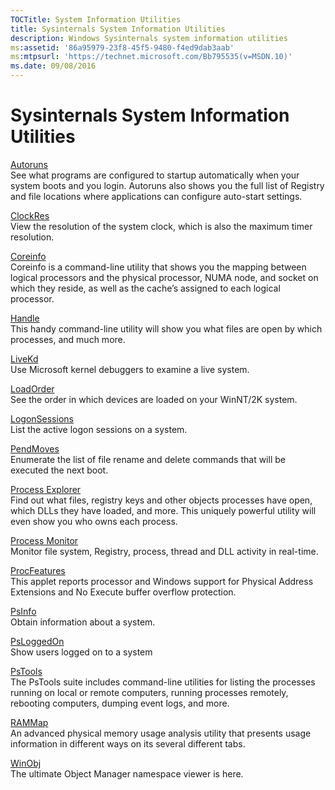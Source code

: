 ```yaml
---
TOCTitle: System Information Utilities 
title: Sysinternals System Information Utilities
description: Windows Sysinternals system information utilities
ms:assetid: '86a95979-23f8-45f5-9480-f4ed9dab3aab'
ms:mtpsurl: 'https://technet.microsoft.com/Bb795535(v=MSDN.10)'
ms.date: 09/08/2016
---
```


Sysinternals System Information Utilities
=========================================

[Autoruns](autoruns.md)  
See what programs are configured to startup automatically when your
system boots and you login. Autoruns also shows you the full list of
Registry and file locations where applications can configure auto-start
settings.

[ClockRes](clockres.md)  
View the resolution of the system clock, which is also the maximum timer
resolution.

[Coreinfo](coreinfo.md)  
Coreinfo is a command-line utility that shows you the mapping between
logical processors and the physical processor, NUMA node, and socket on
which they reside, as well as the cache’s assigned to each logical
processor.

[Handle](handle.md)  
This handy command-line utility will show you what files are open by
which processes, and much more.

[LiveKd](livekd.md)  
Use Microsoft kernel debuggers to examine a live system.

[LoadOrder](loadorder.md)  
See the order in which devices are loaded on your WinNT/2K system.

[LogonSessions](logonsessions.md)  
List the active logon sessions on a system.

[PendMoves](pendmoves.md)  
Enumerate the list of file rename and delete commands that will be
executed the next boot.

[Process Explorer](process-explorer.md)  
Find out what files, registry keys and other objects processes have
open, which DLLs they have loaded, and more. This uniquely powerful
utility will even show you who owns each process.

[Process Monitor](procmon.md)  
Monitor file system, Registry, process, thread and DLL activity in
real-time.

[ProcFeatures](procfeatures.md)  
This applet reports processor and Windows support for Physical Address
Extensions and No Execute buffer overflow protection.

[PsInfo](psinfo.md)  
Obtain information about a system.

[PsLoggedOn](psloggedon.md)  
Show users logged on to a system

[PsTools](pstools.md)  
The PsTools suite includes command-line utilities for listing the
processes running on local or remote computers, running processes
remotely, rebooting computers, dumping event logs, and more.

[RAMMap](rammap.md)  
An advanced physical memory usage analysis utility that presents usage
information in different ways on its several different tabs.

[WinObj](winobj.md)  
The ultimate Object Manager namespace viewer is here.